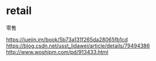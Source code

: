 # retail
零售

https://juejin.im/book/5b73a131f265da28065fb1cd
https://blog.csdn.net/usst_lidawei/article/details/79494386
http://www.woshipm.com/pd/913433.html